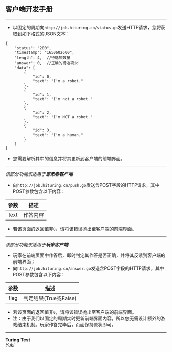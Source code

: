 ## 客户端开发手册
---
* 以固定的周期向`http://job.hituring.cn/status.go`发送HTTP请求，您将获取到如下格式的JSON文本：
```
{
    "status": "200",
    "timestamp": "1650602600",
    "length": 4,  //待选项数量
    "answer": 0,  //正确的待选项id
    "data": [
        {
            "id": 0,
            "text": "I'm a robot."
        },
        {
            "id": 1,
            "text": "I'm not a robot."
        },
        {
            "id": 2,
            "text": "I'm NOT a robot."
        },
        {
            "id": 3,
            "text": "I'm a human."
        }
    ]
}
```
* 您需要解析其中的信息并将其更新到客户端的前端界面。
---
*该部分功能仅适用于**志愿者客户端***
* 向`http://job.hituring.cn/push.go`发送含POST字段的HTTP请求，其中POST参数包含以下内容：

|参数|描述|
|:---:|:---:|
|text|作答内容|

* 若该页面的返回值非`0`，请将该错误抛出至客户端的前端界面。
---
*该部分功能仅适用于**玩家客户端***
* 玩家在前端页面中作答后，即时判定其作答是否正确，并将其反馈到客户端的前端界面；
* 向`http://job.hituring.cn/answer.go`发送含POST字段的HTTP请求，其中POST参数包含以下内容：

|参数|描述|
|:---:|:---:|
|flag|判定结果(True或False)|

* 若该页面的返回值非`0`，请将该错误抛出至客户端的前端界面。
* 注：由于我们以固定的周期实时更新前端界面内容，所以您无需设计额外的游戏结束机制。玩家作答完毕后，页面保持原状即可。
---
**Turing Test**  
*Yuki*

